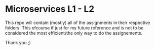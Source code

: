 # Microservices L1 - L2 #

This repo will contain (mostly) all of the assignments in their respective folders. This ofcourse if just for my future reference and is not to be considered the most efficient/the only way to do the assignements.


Thank you ;)

